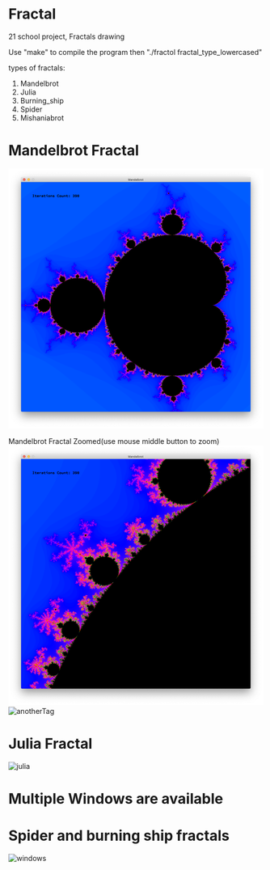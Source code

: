 # Fractal
21 school project, Fractals drawing

Use "make" to compile the program
then "./fractol fractal_type_lowercased"

types of fractals:
1. Mandelbrot
2. Julia
3. Burning_ship
4. Spider
5. Mishaniabrot

# Mandelbrot Fractal
![tag](https://github.com/theMishania/Fractal/blob/master/Screenshots/mandelbrot.png)

Mandelbrot Fractal Zoomed(use mouse middle button to zoom)
![anotherTag](https://github.com/theMishania/Fractal/blob/master/Screenshots/mandelbrotZoomed.png)
![anotherTag](https://github.com/theMishania/Fractal/blob/master/Screenshots/mandelbrotZoomed2x.png)

# Julia Fractal
![julia](https://github.com/theMishania/Fractal/blob/master/Screenshots/julia.png)

# Multiple Windows are available

# Spider and burning ship fractals 
![windows](https://github.com/theMishania/Fractal/blob/master/Screenshots/multipleWindows.png)
